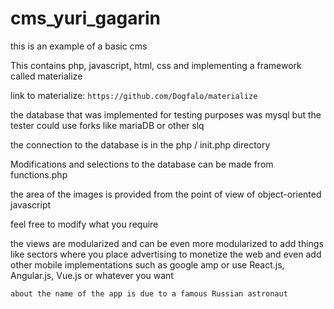 # cms_yuri_gagarin

this is an example of a basic cms

This contains php, javascript, html, css and implementing a framework called materialize

link to materialize: `https://github.com/Dogfalo/materialize`

the database that was implemented for testing purposes was mysql but the tester could use forks like mariaDB or other slq


the connection to the database is in the php / init.php directory

Modifications and selections to the database can be made from functions.php


the area of the images is provided from the point of view of object-oriented javascript

feel free to modify what you require

the views are modularized and can be even more modularized to add things like sectors where you place advertising to monetize the web and even add other mobile implementations such as google amp or use React.js, Angular.js, Vue.js or whatever you want

``about the name of the app is due to a famous Russian astronaut``


